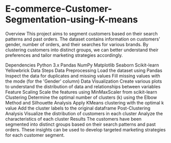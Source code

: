 # E-commerce-Customer-Segmentation-using-K-means
Overview
This project aims to segment customers based on their search patterns and past orders. The dataset contains information on customers' gender, number of orders, and their searches for various brands. By clustering customers into distinct groups, we can better understand their preferences and tailor marketing strategies accordingly.

Dependencies
Python 3.x
Pandas
NumPy
Matplotlib
Seaborn
Scikit-learn
Yellowbrick
Data
Steps
Data Preprocessing
Load the dataset using Pandas
Inspect the data for duplicates and missing values
Fill missing values with the mode (for the 'Gender' column)
Data Visualization
Create various plots to understand the distribution of data and relationships between variables
Feature Scaling
Scale the features using MinMaxScaler from scikit-learn
Clustering
Determine the optimal number of clusters (k) using the Elbow Method and Silhouette Analysis
Apply KMeans clustering with the optimal k value
Add the cluster labels to the original dataframe
Post-Clustering Analysis
Visualize the distribution of customers in each cluster
Analyze the characteristics of each cluster
Results
The customers have been segmented into distinct groups based on their search patterns and past orders. These insights can be used to develop targeted marketing strategies for each customer segment.
